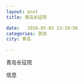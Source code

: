 ```yaml
--- 
layout: post 
title: 青岛长征院

date:   2016-05-03 13:39:56 
categories: 其他  
city: 青岛
  
--- 
```

   
青岛长征院

信息

